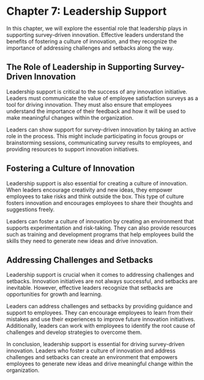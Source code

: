 Chapter 7: Leadership Support
=============================

In this chapter, we will explore the essential role that leadership plays in supporting survey-driven innovation. Effective leaders understand the benefits of fostering a culture of innovation, and they recognize the importance of addressing challenges and setbacks along the way.

The Role of Leadership in Supporting Survey-Driven Innovation
-------------------------------------------------------------

Leadership support is critical to the success of any innovation initiative. Leaders must communicate the value of employee satisfaction surveys as a tool for driving innovation. They must also ensure that employees understand the importance of their feedback and how it will be used to make meaningful changes within the organization.

Leaders can show support for survey-driven innovation by taking an active role in the process. This might include participating in focus groups or brainstorming sessions, communicating survey results to employees, and providing resources to support innovation initiatives.

Fostering a Culture of Innovation
---------------------------------

Leadership support is also essential for creating a culture of innovation. When leaders encourage creativity and new ideas, they empower employees to take risks and think outside the box. This type of culture fosters innovation and encourages employees to share their thoughts and suggestions freely.

Leaders can foster a culture of innovation by creating an environment that supports experimentation and risk-taking. They can also provide resources such as training and development programs that help employees build the skills they need to generate new ideas and drive innovation.

Addressing Challenges and Setbacks
----------------------------------

Leadership support is crucial when it comes to addressing challenges and setbacks. Innovation initiatives are not always successful, and setbacks are inevitable. However, effective leaders recognize that setbacks are opportunities for growth and learning.

Leaders can address challenges and setbacks by providing guidance and support to employees. They can encourage employees to learn from their mistakes and use their experiences to improve future innovation initiatives. Additionally, leaders can work with employees to identify the root cause of challenges and develop strategies to overcome them.

In conclusion, leadership support is essential for driving survey-driven innovation. Leaders who foster a culture of innovation and address challenges and setbacks can create an environment that empowers employees to generate new ideas and drive meaningful change within the organization.


